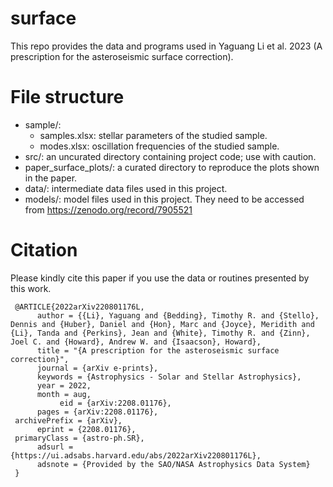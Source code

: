 # surface

This repo provides the data and programs used in Yaguang Li et al. 2023 (A prescription for the asteroseismic surface correction).

# File structure 
- sample/: 
     - samples.xlsx: stellar parameters of the studied sample.
     - modes.xlsx: oscillation frequencies of the studied sample.
- src/: an uncurated directory containing project code; use with caution.
- paper_surface_plots/: a curated directory to reproduce the plots shown in the paper.
- data/: intermediate data files used in this project.
- models/: model files used in this project. They need to be accessed from https://zenodo.org/record/7905521

# Citation
Please kindly cite this paper if you use the data or routines presented by this work.

     @ARTICLE{2022arXiv220801176L,
          author = {{Li}, Yaguang and {Bedding}, Timothy R. and {Stello}, Dennis and {Huber}, Daniel and {Hon}, Marc and {Joyce}, Meridith and {Li}, Tanda and {Perkins}, Jean and {White}, Timothy R. and {Zinn}, Joel C. and {Howard}, Andrew W. and {Isaacson}, Howard},
          title = "{A prescription for the asteroseismic surface correction}",
          journal = {arXiv e-prints},
          keywords = {Astrophysics - Solar and Stellar Astrophysics},
          year = 2022,
          month = aug,
               eid = {arXiv:2208.01176},
          pages = {arXiv:2208.01176},
     archivePrefix = {arXiv},
          eprint = {2208.01176},
     primaryClass = {astro-ph.SR},
          adsurl = {https://ui.adsabs.harvard.edu/abs/2022arXiv220801176L},
          adsnote = {Provided by the SAO/NASA Astrophysics Data System}
     }



